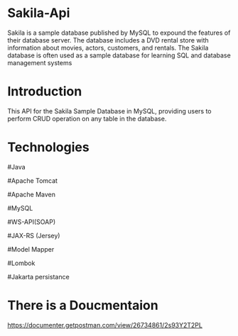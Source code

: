 # Sakila-Api

Sakila is a sample database published by MySQL to expound the features of their database server. The database includes a DVD rental store with information about movies, actors, customers, and rentals.
The Sakila database is often used as a sample database for learning SQL and database management systems

# Introduction
This API for the Sakila Sample Database in MySQL, providing users to perform CRUD operation on any table  in the database.

# Technologies
#Java

#Apache Tomcat

#Apache Maven

#MySQL

#WS-API(SOAP)

#JAX-RS (Jersey)

#Model Mapper

#Lombok

#Jakarta persistance 

# There is a Doucmentaion
https://documenter.getpostman.com/view/26734861/2s93Y2T2PL
